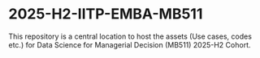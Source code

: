 # 2025-H2-IITP-EMBA-MB511
This repository is a central location to host the assets (Use cases, codes etc.) for Data Science for Managerial Decision (MB511) 2025-H2 Cohort.
